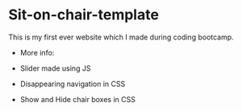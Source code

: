 # Sit-on-chair-template

This is my first ever website which I made during coding bootcamp. 

- More info:

 * Slider made using JS

 * Disappearing navigation in CSS
 
 * Show and Hide chair boxes in CSS
